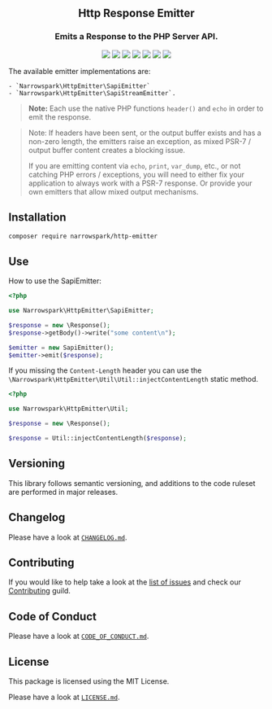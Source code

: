 <h2 align="center">Http Response Emitter</h2>
<h3 align="center">Emits a Response to the PHP Server API.</h3>
<p align="center">
    <a href="https://github.com/narrowspark/http-emitter/releases"><img src="https://img.shields.io/packagist/v/narrowspark/http-emitter.svg?style=flat-square"></a>
    <a href="https://php.net/"><img src="https://img.shields.io/badge/php-%5E8.0.0-8892BF.svg?style=flat-square"></a>
    <a href="https://travis-ci.org/narrowspark/http-emitter"><img src="https://img.shields.io/travis/rust-lang/rust/master.svg?style=flat-square"></a>
    <a href="https://codecov.io/gh/narrowspark/http-emitter"><img src="https://img.shields.io/codecov/c/github/narrowspark/http-emitter/master.svg?style=flat-square"></a>
    <a href="https://github.com/semantic-release/semantic-release"><img src="https://img.shields.io/badge/%20%20%F0%9F%93%A6%F0%9F%9A%80-semantic--release-e10079.svg?style=flat-square"></a>
    <a href=".github/CODE_OF_CONDUCT.md"><img src="https://img.shields.io/badge/Contributor%20Covenant-2.0-4baaaa.svg?style=flat-square"></a>
    <a href="https://opensource.org/licenses/MIT"><img src="https://img.shields.io/badge/license-MIT-brightgreen.svg?style=flat-square"></a>
</p>

The available emitter implementations are:

    - `Narrowspark\HttpEmitter\SapiEmitter`
    - `Narrowspark\HttpEmitter\SapiStreamEmitter`.
> **Note:** Each use the native PHP functions `header()` and ```echo``` in order to emit the response.

> Note: If headers have been sent, or the output buffer exists and has a non-zero length, the emitters raise an exception, as mixed PSR-7 / output buffer content creates a blocking issue.
>
> If you are emitting content via `echo`, `print`, `var_dump`, etc., or not catching PHP errors / exceptions, you will need to either fix your application to always work with a PSR-7 response.
> Or provide your own emitters that allow mixed output mechanisms.

Installation
------------

```bash
composer require narrowspark/http-emitter
```

Use
------------

How to use the SapiEmitter:

```php
<?php

use Narrowspark\HttpEmitter\SapiEmitter;

$response = new \Response();
$response->getBody()->write("some content\n");

$emitter = new SapiEmitter();
$emitter->emit($response);
```

If you missing the ```Content-Length``` header you can use the `\Narrowspark\HttpEmitter\Util\Util::injectContentLength` static method.

```php
<?php

use Narrowspark\HttpEmitter\Util;

$response = new \Response();

$response = Util::injectContentLength($response);
```

## Versioning

This library follows semantic versioning, and additions to the code ruleset are performed in major releases.

## Changelog

Please have a look at [`CHANGELOG.md`](CHANGELOG.md).

## Contributing

If you would like to help take a look at the [list of issues](https://github.com/narrowspark/http-emitter/issues) and check our [Contributing](.github/CONTRIBUTING.md) guild.

## Code of Conduct

Please have a look at [`CODE_OF_CONDUCT.md`](.github/CODE_OF_CONDUCT.md).

## License

This package is licensed using the MIT License.

Please have a look at [`LICENSE.md`](LICENSE.md).
